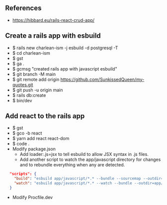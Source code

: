 ## References
- https://hibbard.eu/rails-react-crud-app/


## Create a rails app with esbuild
- $ rails new charlean-ism -j esbuild -d postgresql -T
- $ cd charlean-ism
- $ gst
- $ ga .
- $ gcmsg "created rails app with javascript esbuild"
- $ git branch -M main
- $ git remote add origin https://github.com/SunkissedQueen/my-quotes.git
- $ git push -u origin main
- $ rails db:create
- $ bin/dev

## Add react to the rails app
- $ gst
- $ gco -b react
- $ yarn add react react-dom
- $ code .
- Modify package.json
  - Add loader:.js=jsx to tell esbuild to allow JSX syntax in .js files.
  - Add another script to watch the app/javascript directory for changes and to rebundle everything when any are detected.
```json
  "scripts": {
    "build": "esbuild app/javascript/*.* --bundle --sourcemap --outdir=app/assets/builds --public-path=assets --loader:.js=jsx",
    "watch": "esbuild app/javascript/*.* --watch --bundle --outdir=app/assets/builds --public-path=assets --loader:.js=jsx"
  }
```
- Modify Procfile.dev
```dev
```